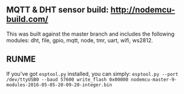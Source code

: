 ## MQTT & DHT sensor build:  http://nodemcu-build.com/

This was built against the master branch and includes the following modules:
dht, file, gpio, mqtt, node, tmr, uart, wifi, ws2812.

## RUNME

If you've got `esptool.py` installed, you can simply:
`esptool.py --port /dev/ttyUSB0 --baud 57600 write_flash 0x00000 nodemcu-master-9-modules-2016-05-05-20-09-20-integer.bin`

